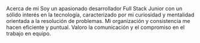 
 Acerca de mí
Soy un apasionado desarrollador Full Stack Junior con un sólido interés en la tecnología, caracterizado por mi curiosidad y mentalidad orientada a la resolución de problemas. Mi organización y consistencia me hacen eficiente y puntual. Valoro la comunicación y el compromiso en el trabajo en equipo.

